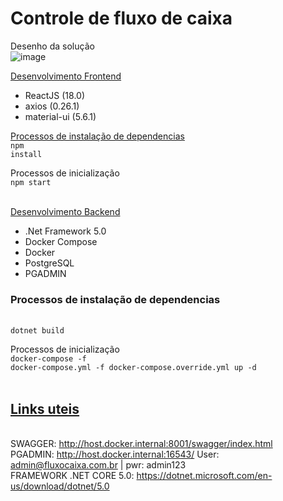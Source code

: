 # <h1>Controle de fluxo de caixa</h1>

Desenho da solução <br />
![image](https://user-images.githubusercontent.com/55793137/163728155-f6c085a9-c580-443a-80d3-2fddd07c4259.png)

<u>Desenvolvimento Frontend</u>

- ReactJS (18.0)
- axios (0.26.1)
- material-ui (5.6.1)

<u>Processos de instalação de dependencias</u>
  <br />
  <code>npm install</code>

Processos de inicialização
<br />
  <code>npm start</code>
 
<br />    
<u>Desenvolvimento Backend</u>
<br /> 
    
  - .Net Framework 5.0 
  - Docker Compose
  - Docker
  - PostgreSQL 
  - PGADMIN 
  
  <h3>Processos de instalação de dependencias</h3>
  <br />
  <code>dotnet build</code>
    
  Processos de inicialização
  <br />
  <code>docker-compose -f docker-compose.yml -f docker-compose.override.yml up -d</code>
  <br />
  <br />
  <u><h2>Links uteis</h2></u>
  <br />
  SWAGGER: <hyperlink>http://host.docker.internal:8001/swagger/index.html</hyperlink>
  <br />
  PGADMIN: <hyperlink>http://host.docker.internal:16543/</hyperlink> User: admin@fluxocaixa.com.br | pwr: admin123
  <br />
  FRAMEWORK .NET CORE 5.0: <hyperlink>https://dotnet.microsoft.com/en-us/download/dotnet/5.0</hyperlink>
  
  
    
  
